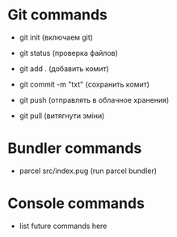 # Git commands

- git init (включаем git)
- git status (проверка файлов)

- git add . (добавить комит)
- git commit -m "txt" (сохранить комит)
- git push (отправлять в облачное хранения)

- git pull (витягнути зміни)

# Bundler commands
- parcel src/index.pug (run parcel bundler)

# Console commands
- list future commands here